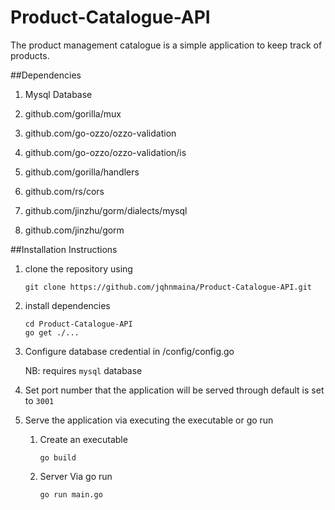 # Product-Catalogue-API
The product management catalogue is a simple application to keep track of products.

##Dependencies

1. Mysql Database

1. github.com/gorilla/mux

1. github.com/go-ozzo/ozzo-validation

1. github.com/go-ozzo/ozzo-validation/is

1. github.com/gorilla/handlers

1. github.com/rs/cors

1. github.com/jinzhu/gorm/dialects/mysql

1. github.com/jinzhu/gorm

##Installation Instructions

1. clone the repository using

    `git clone https://github.com/jqhnmaina/Product-Catalogue-API.git`

1. install dependencies

    ```
    cd Product-Catalogue-API
    go get ./...
    
    ```

1. Configure database credential in /config/config.go

    NB: requires `mysql` database

1. Set port number that the application will be served through default is set to `3001`

1. Serve the application via executing the executable or go run
    1. Create an executable 
    
        `go build`
        
    1. Server Via go run
    
        `go run main.go`

